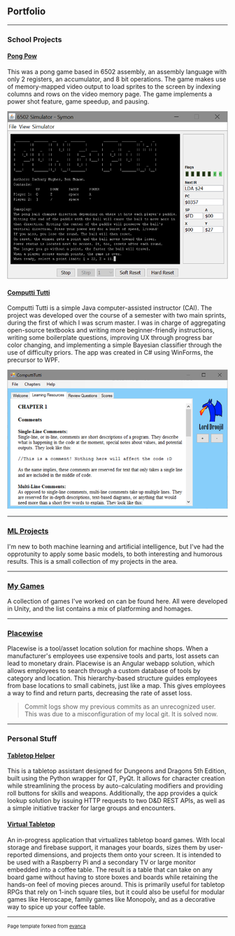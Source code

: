 ## Portfolio

---

### School Projects

#### [Pong Pow](https://github.com/HugheZ/PongPow)

This was a pong game based in 6502 assembly, an assembly language with only 2 registers, an accumulator, and 8 bit operations. The game makes use of memory-mapped video output to load sprites to the screen by indexing columns and rows on the video memory page. The game implements a power shot feature, game speedup, and pausing.

<img src="images/pong_splash.png?raw=true"/>

#### [Computti Tutti](https://github.com/Ivoah/ComputtiTutti)

Computti Tutti is a simple Java computer-assisted instructor (CAI). The project was developed over the course of a semester with two main sprints, during the first of which I was scrum master. I was in charge of aggregating open-source textbooks and writing more beginner-friendly instructions, writing some boilerplate questions, improving UX through progress bar color changing, and implementing a simple Bayesian classifier through the use of difficulty priors. The app was created in C# using WinForms, the precursor to WPF.

<img src="images/ComputtiTutti_splash.png?raw=true"/>

---

### [ML Projects](ML_page.md)

I'm new to both machine learning and artificial intelligence, but I've had the opprotunity to apply some basic models, to both interesting and humorous results. This is a small collection of my projects in the area.

---

### [My Games](game_page.md)

A collection of games I've worked on can be found here. All were developed in Unity, and the list contains a mix of platforming and homages.

---

### [Placewise](https://github.com/peterlowrance/placewise)

Placewise is a tool/asset location solution for machine shops. When a manufacturer's employees use expensive tools and parts, lost assets can lead to monetary drain. Placewise is an Angular webapp solution, which allows employees to search through a custom database of tools by category and location. This hierarchy-based structure guides employees from base locations to small cabinets, just like a map. This gives employees a way to find and return parts, decreasing the rate of asset loss.

> Commit logs show my previous commits as an unrecognized user. This was due to a misconfiguration of my local git. It is solved now.

---

### Personal Stuff

#### [Tabletop Helper](https://github.com/HugheZ/Tabletop_Helper)

This is a tabletop assistant designed for Dungeons and Dragons 5th Edition, built using the Python wrapper for QT, PyQt. It allows for character creation while streamlining the process by auto-calculating modifiers and providing roll buttons for skills and weapons. Additionally, the app provides a quick lookup solution by issuing HTTP requests to two D&D REST APIs, as well as a simple initiative tracker for large groups and encounters.

#### [Virtual Tabletop](https://github.com/HugheZ/Virtual_Tabletop)

An in-progress application that virtualizes tabletop board games. With local storage and firebase support, it manages your boards, sizes them by user-reported dimensions, and projects them onto your screen. It is intended to be used with a Raspberry Pi and a secondary TV or large monitor embedded into a coffee table. The result is a table that can take on any board game without having to store boxes and boards while retaining the hands-on feel of moving pieces around. This is primarily useful for tabletop RPGs that rely on 1-inch square tiles, but it could also be useful for modular games like Heroscape, family games like Monopoly, and as a decorative way to spice up your coffee table.



---
<p style="font-size:11px">Page template forked from <a href="https://github.com/evanca/quick-portfolio">evanca</a></p>
<!-- Remove above link if you don't want to attibute -->
